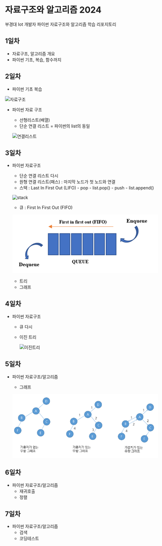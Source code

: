 # 자료구조와 알고리즘 2024
부경대 Iot 개발자 파이썬 자료구조와 알고리즘 학습 리포지토리

## 1일차
- 자료구조, 알고리즘 개요
- 파이썬 기초, 복습, 함수까지

## 2일차
- 파이썬 기초 복습

![자료구조](https://t1.daumcdn.net/cfile/tistory/23202B4C53FDC5600C)


- 파이썬 자료 구조
    - 선형리스트(배열)
    - 단순 연결 리스트 = 파이썬의 list의 동일

    ![연결리스트](https://upload.wikimedia.org/wikipedia/commons/9/9c/Single_linked_list.png)

## 3일차
- 파이썬 자료구조
  - 단순 연결 리스트 다시
  - 원형 연결 리스트(패스) : 마지막 노드가 첫 노드와 연결
  - 스택 : Last In First Out (LIFO)
        - pop - list.pop()
        - push - list.append()

        
   ![stack](https://cs.lmu.edu/~ray/images/stack.gif)
  - 큐 : First In First Out (FIFO)

   ![queue](https://raw.githubusercontent.com/YooChangWoo/ds-and-algorithm/main/images/queue.png)
  - 트리
  - 그래프

## 4일차
- 파이썬 자료구조
  - 큐 다시
  - 이진 트리

    ![이진트리](https://kahee.github.io//assets/post_img/tree3.png)

## 5일차
- 파이썬 자료구조/알고리즘
    - 그래프


    ![그래프개념](https://raw.githubusercontent.com/YooChangWoo/ds-and-algorithm/main/images/graph02.png)
## 6일차
- 파이썬 자료구조/알고리즘
  - 재귀호출
  - 정렬

## 7일차
- 파이썬 자료구조/알고리즘
    - 검색
  - 코딩테스트

